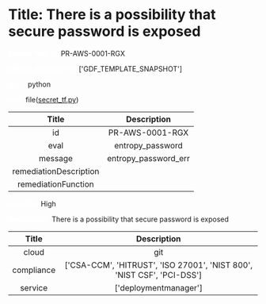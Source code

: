 



# Title: There is a possibility that secure password is exposed


***<font color="white">Master Test Id:</font>*** PR-AWS-0001-RGX

***<font color="white">Master Snapshot Id:</font>*** ['GDF_TEMPLATE_SNAPSHOT']

***<font color="white">type:</font>*** python

***<font color="white">rule:</font>*** file([secret_tf.py])  
  
  
  
  

|Title|Description|
| :---: | :---: |
|id|PR-AWS-0001-RGX|
|eval|entropy_password|
|message|entropy_password_err|
|remediationDescription||
|remediationFunction||


***<font color="white">Severity:</font>*** High

***<font color="white">Description:</font>*** There is a possibility that secure password is exposed  
  
  

|Title|Description|
| :---: | :---: |
|cloud|git|
|compliance|['CSA-CCM', 'HITRUST', 'ISO 27001', 'NIST 800', 'NIST CSF', 'PCI-DSS']|
|service|['deploymentmanager']|



[secret_tf.py]: https://github.com/prancer-io/prancer-compliance-test/tree/master/google/iac/secret_tf.py
